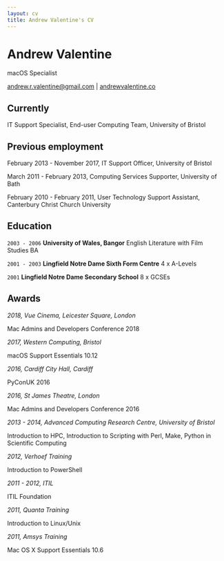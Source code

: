 ```yaml
---
layout: cv
title: Andrew Valentine's CV
---
```

# Andrew Valentine
macOS Specialist

<div id="webaddress">
<a href="andrew.r.valentine@gmail.com">andrew.r.valentine@gmail.com</a>
| <a href="http://andrewvalentine.co">andrewvalentine.co</a>
</div>

## Currently

IT Support Specialist, End-user Computing Team, University of Bristol

## Previous employment

February 2013 - November 2017, IT Support Officer, University of Bristol

March 2011 - February 2013, Computing Services Supporter, University of Bath

February 2010 - February 2011, User Technology Support Assistant, Canterbury Christ Church University

## Education

`2003 - 2006`
__University of Wales, Bangor__
English Literature with Film Studies BA

`2001 - 2003`
__Lingfield Notre Dame Sixth Form Centre__
4 x A-Levels

`2001`
__Lingfield Notre Dame Secondary School__
8 x GCSEs

## Awards

_2018, Vue Cinema, Leicester Square, London_

Mac Admins and Developers Conference 2018

_2017, Western Computing, Bristol_

macOS Support Essentials 10.12

_2016, Cardiff City Hall, Cardiff_

PyConUK 2016

_2016, St James Theatre, London_

Mac Admins and Developers Conference 2016

_2013 - 2014, Advanced Computing Research Centre, University of Bristol_

Introduction to HPC, Introduction to Scripting with Perl, Make, Python in Scientific Computing

*2012, Verhoef Training*

Introduction to PowerShell

*2011 - 2012, ITIL*

ITIL Foundation

*2011, Quanta Training*

Introduction to Linux/Unix

*2011, Amsys Training*

Mac OS X Support Essentials 10.6

<!-- ### Footer

Last updated: May 2013 -->
